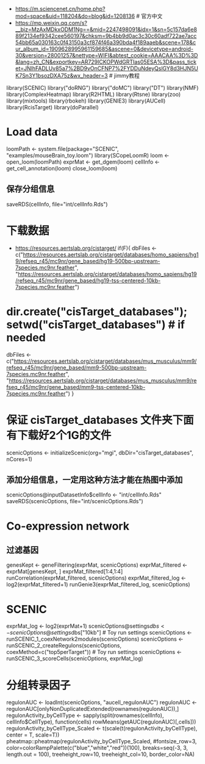 - https://m.sciencenet.cn/home.php?mod=space&uid=118204&do=blog&id=1208136   # 官方中文
- https://mp.weixin.qq.com/s?__biz=MzAxMDkxODM1Ng==&mid=2247498091&idx=1&sn=5c157da6e889f2134ef9342cee560197&chksm=9b4bb9d0ac3c30c60adf722ae7acc54bb65a030163c0f43150a3cf874f46a390bda4f189aaeb&scene=178&cur_album_id=1909628995961159685&ascene=0&devicetype=android-30&version=28001257&nettype=WIFI&abtest_cookie=AAACAA%3D%3D&lang=zh_CN&exportkey=AR729ICKOPWdGRTIas05ESA%3D&pass_ticket=JNlhFADLUv85a7%2BD9vOnCFNP7%2FYDDuNdeyQslGY8d3HJN5UK7Sn3Y1bsozDXA75z&wx_header=3 # jimmy教程


library(SCENIC)
library("doRNG")
library("doMC")
library("DT")
library(NMF)
library(ComplexHeatmap)
library(R2HTML)
library(Rtsne)
library(zoo)
library(mixtools)
library(rbokeh)
library(GENIE3)
library(AUCell)
library(RcisTarget)
library(doParallel)

# Load data
loomPath <- system.file(package="SCENIC", "examples/mouseBrain_toy.loom")
library(SCopeLoomR)
loom <- open_loom(loomPath)
exprMat <- get_dgem(loom)
cellInfo <- get_cell_annotation(loom)
close_loom(loom)
## 保存分组信息
saveRDS(cellInfo, file="int/cellInfo.Rds")

# 下载数据
- https://resources.aertslab.org/cistarget/
if(F){
dbFiles <- c("https://resources.aertslab.org/cistarget/databases/homo_sapiens/hg19/refseq_r45/mc9nr/gene_based/hg19-500bp-upstream-7species.mc9nr.feather",
             "https://resources.aertslab.org/cistarget/databases/homo_sapiens/hg19/refseq_r45/mc9nr/gene_based/hg19-tss-centered-10kb-7species.mc9nr.feather")
# dir.create("cisTarget_databases"); setwd("cisTarget_databases") # if needed
dbFiles <- c("https://resources.aertslab.org/cistarget/databases/mus_musculus/mm9/refseq_r45/mc9nr/gene_based/mm9-500bp-upstream-7species.mc9nr.feather",
             "https://resources.aertslab.org/cistarget/databases/mus_musculus/mm9/refseq_r45/mc9nr/gene_based/mm9-tss-centered-10kb-7species.mc9nr.feather")
}
# 保证 cisTarget_databases 文件夹下面有下载好2个1G的文件
scenicOptions <- initializeScenic(org="mgi", dbDir="cisTarget_databases", nCores=1)
## 添加分组信息，一定用这种方法才能在热图中添加
scenicOptions@inputDatasetInfo$cellInfo <- "int/cellInfo.Rds"
saveRDS(scenicOptions, file="int/scenicOptions.Rds") 

# Co-expression network
## 过滤基因
genesKept <- geneFiltering(exprMat, scenicOptions)
exprMat_filtered <- exprMat[genesKept, ]
exprMat_filtered[1:4,1:4]
runCorrelation(exprMat_filtered, scenicOptions)
exprMat_filtered_log <- log2(exprMat_filtered+1) 
runGenie3(exprMat_filtered_log, scenicOptions)

# SCENIC
exprMat_log <- log2(exprMat+1)
scenicOptions@settings$dbs <- scenicOptions@settings$dbs["10kb"] # Toy run settings
scenicOptions <- runSCENIC_1_coexNetwork2modules(scenicOptions)
scenicOptions <- runSCENIC_2_createRegulons(scenicOptions, coexMethod=c("top5perTarget")) # Toy run settings
scenicOptions <- runSCENIC_3_scoreCells(scenicOptions, exprMat_log)


# 分组转录因子
regulonAUC <- loadInt(scenicOptions, "aucell_regulonAUC")
regulonAUC <- regulonAUC[onlyNonDuplicatedExtended(rownames(regulonAUC)),]
regulonActivity_byCellType <- sapply(split(rownames(cellInfo), cellInfo$CellType),
                                     function(cells) rowMeans(getAUC(regulonAUC)[,cells]))
regulonActivity_byCellType_Scaled <- t(scale(t(regulonActivity_byCellType), center = T, scale=T))
pheatmap::pheatmap(regulonActivity_byCellType_Scaled, #fontsize_row=3,
                   color=colorRampPalette(c("blue","white","red"))(100), breaks=seq(-3, 3, length.out = 100),
                   treeheight_row=10, treeheight_col=10, border_color=NA)
